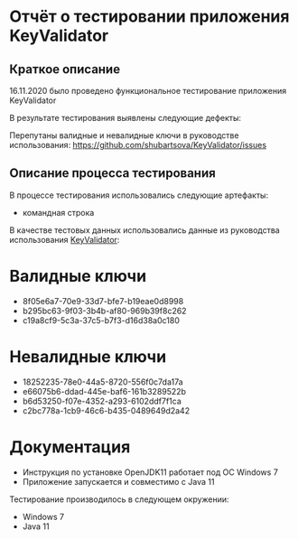 
# Отчёт о тестировании приложения KeyValidator

## Краткое описание

16.11.2020  было проведено функциональное тестирование приложения KeyValidator

В результате тестирования выявлены следующие дефекты:

Перепутаны валидные и невалидные ключи в руководстве использования:  https://github.com/shubartsova/KeyValidator/issues

## Описание процесса тестирования

В процессе тестирования использовались следующие артефакты:

* командная строка

В качестве тестовых данных использовались данные из руководства использования  [KeyValidator](https://github.com/netology-code/javaqa-homeworks/blob/master/intro/user-manual.md#%D1%80%D1%83%D0%BA%D0%BE%D0%B2%D0%BE%D0%B4%D1%81%D1%82%D0%B2%D0%BE-%D0%B8%D1%81%D0%BF%D0%BE%D0%BB%D1%8C%D0%B7%D0%BE%D0%B2%D0%B0%D0%BD%D0%B8%D1%8F-keyvalidator):
# Валидные ключи
* 8f05e6a7-70e9-33d7-bfe7-b19eae0d8998
* b295bc63-9f03-3b4b-af80-969b39f8c262
* c19a8cf9-5c3a-37c5-b7f3-d16d38a0c180
# Невалидные ключи
* 18252235-78e0-44a5-8720-556f0c7da17a
* e66075b6-ddad-445e-baf6-161b3289522b
* b6d53250-f07e-4352-a293-6102ddf7f1ca
* c2bc778a-1cb9-46c6-b435-0489649d2a42
# Документация
* Инструкция по установке OpenJDK11 работает под ОС Windows 7
* Приложение запускается и совместимо с Java 11

Тестирование производилось в следующем окружении:
* Windows 7
* Java 11

